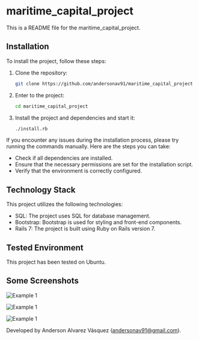 # maritime_capital_project

This is a README file for the maritime_capital_project.

## Installation

To install the project, follow these steps:

1. Clone the repository:

   ```bash
   git clone https://github.com/andersonav91/maritime_capital_project

2. Enter to the project:

   ```bash
   cd maritime_capital_project

3. Install the project and dependencies and start it:

   ```bash
   ./install.rb

If you encounter any issues during the installation process, please try running the commands manually. Here are the steps you can take:

- Check if all dependencies are installed.
- Ensure that the necessary permissions are set for the installation script.
- Verify that the environment is correctly configured.

## Technology Stack
This project utilizes the following technologies:

- SQL: The project uses SQL for database management.
- Bootstrap: Bootstrap is used for styling and front-end components.
- Rails 7: The project is built using Ruby on Rails version 7.

## Tested Environment

This project has been tested on Ubuntu.

## Some Screenshots

![Example 1](examples/example_1.png)

![Example 1](examples/example_2.png)

![Example 1](examples/example_3.png)

Developed by Anderson Alvarez Vásquez (andersonav91@gmail.com).